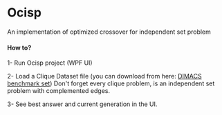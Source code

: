 # Ocisp
An implementation of optimized crossover for independent set problem

#### How to?
1- Run Ocisp project (WPF UI)

2- Load a Clique Dataset file (you can download from here: [DIMACS benchmark set](http://iridia.ulb.ac.be/~fmascia/maximum_clique/DIMACS-benchmark))
Don't forget every clique problem, is an independent set problem with complemented edges.

3- See best answer and current generation in the UI.

